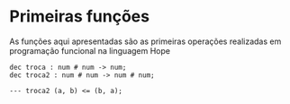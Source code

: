 # Primeiras funções

As funções aqui apresentadas são as primeiras operações realizadas em programação funcional na linguagem Hope

```hop
dec troca : num # num -> num;
dec troca2 : num # num -> num # num;

--- troca2 (a, b) <= (b, a);
```
